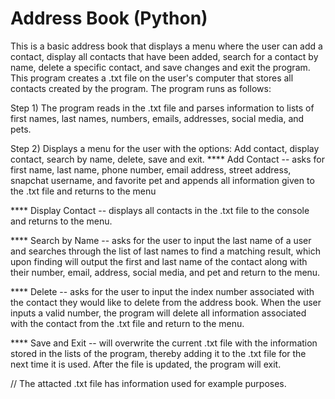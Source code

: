 # Address Book (Python)
This is a basic address book that displays a menu where the user can add a contact, display all contacts that have been added, search for a contact by name, delete a specific contact, and save changes and exit the program. This program creates a .txt file on the user's computer that stores all contacts created by the program. The program runs as follows:

Step 1) The program reads in the .txt file and parses information to lists of first names, last names, numbers, emails, addresses, social media, and pets.

Step 2) Displays a menu for the user with the options: Add contact, display contact, search by name, delete, save and exit.
**** Add Contact -- asks for first name, last name, phone number, email address, street address, snapchat username, and favorite pet and appends all information given to the .txt file and returns to the menu

**** Display Contact -- displays all contacts in the .txt file to the console and returns to the menu.

**** Search by Name -- asks for the user to input the last name of a user and searches through the list of last names to find a matching result, which upon finding will output the first and last name of the contact along with their number, email, address, social media, and pet and return to the menu.

**** Delete -- asks for the user to input the index number associated with the contact they would like to delete from the address book. When the user inputs a valid number, the program will delete all information associated with the contact from the .txt file and return to the menu.

**** Save and Exit -- will overwrite the current .txt file with the information stored in the lists of the program, thereby adding it to the .txt file for the next time it is used. After the file is updated, the program will exit.


// The attacted .txt file has information used for example purposes.
